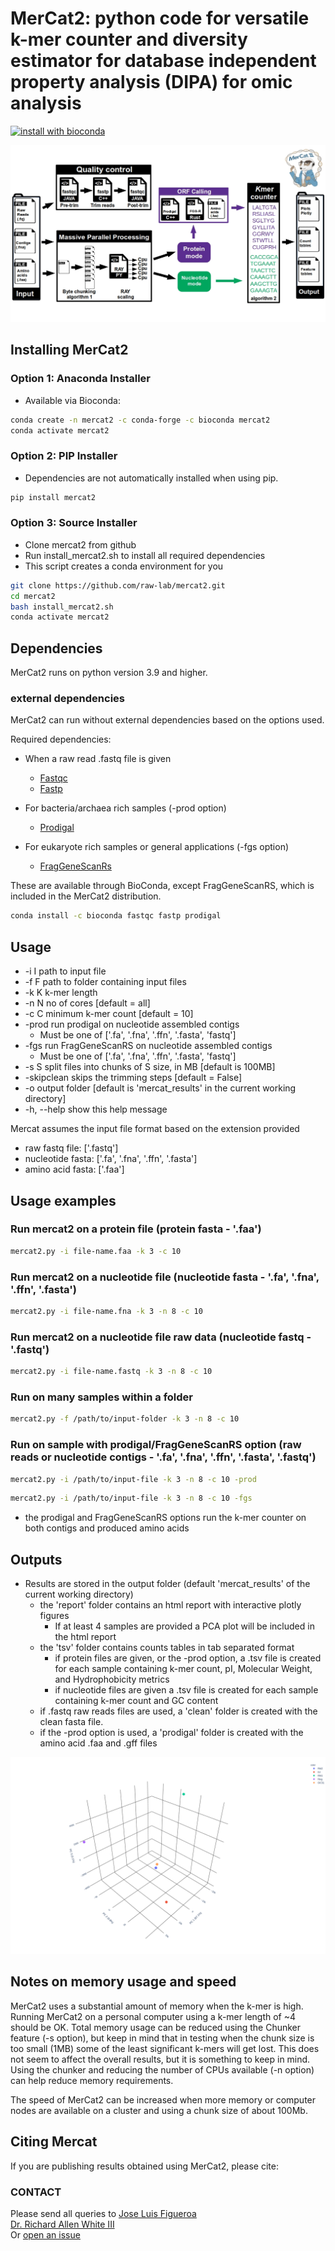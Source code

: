 # MerCat2: python code for versatile k-mer counter and diversity estimator for database independent property analysis (DIPA) for omic analysis

[![install with bioconda](https://img.shields.io/badge/install%20with-bioconda-brightgreen.svg?style=flat)](http://bioconda.github.io/recipes/mercat2/README.html)

![GitHub Logo](https://github.com/raw-lab/mercat2/blob/master/MerCat2.jpg)

## Installing MerCat2

### Option 1: Anaconda Installer

- Available via Bioconda:

```bash
conda create -n mercat2 -c conda-forge -c bioconda mercat2
conda activate mercat2
```

### Option 2: PIP Installer

- Dependencies are not automatically installed when using pip.

```bash
pip install mercat2
```

### Option 3: Source Installer

- Clone mercat2 from github
- Run install_mercat2.sh to install all required dependencies
- This script creates a conda environment for you

```bash
git clone https://github.com/raw-lab/mercat2.git
cd mercat2
bash install_mercat2.sh
conda activate mercat2
```

## Dependencies

MerCat2 runs on python version 3.9 and higher.

### external dependencies

MerCat2 can run without external dependencies based on the options used.  

Required dependencies:

- When a raw read .fastq file is given
  - [Fastqc](<https://www.bioinformatics.babraham.ac.uk/projects/fastqc/>)
  - [Fastp](<https://github.com/OpenGene/fastp>)

- For bacteria/archaea rich samples (-prod option)
  - [Prodigal](<https://github.com/hyattpd/Prodigal>)

- For eukaryote rich samples or general applications (-fgs option)
  - [FragGeneScanRs](<https://github.com/unipept/FragGeneScanRs>)

These are available through BioConda, except FragGeneScanRS, which is included in the MerCat2 distribution.  

```bash
conda install -c bioconda fastqc fastp prodigal
```

## Usage

- -i I path to input file
- -f F path to folder containing input files
- -k K k-mer length
- -n N no of cores [default = all]
- -c C minimum k-mer count [default = 10]
- -prod run prodigal on nucleotide assembled contigs
  - Must be one of ['.fa', '.fna', '.ffn', '.fasta', 'fastq']
- -fgs run FragGeneScanRS on nucleotide assembled contigs
  - Must be one of ['.fa', '.fna', '.ffn', '.fasta', 'fastq']
- -s S split files into chunks of S size, in MB [default is 100MB]
- -skipclean skips the trimming steps [default = False]
- -o output folder [default is 'mercat_results' in the current working directory]
- -h, --help show this help message

Mercat assumes the input file format based on the extension provided

- raw fastq file: ['.fastq']
- nucleotide fasta: ['.fa', '.fna', '.ffn', '.fasta']
- amino acid fasta: ['.faa']

## Usage examples

### Run mercat2 on a protein file (protein fasta - '.faa')

```bash
mercat2.py -i file-name.faa -k 3 -c 10
```

### Run mercat2 on a nucleotide file (nucleotide fasta - '.fa', '.fna', '.ffn', '.fasta')

```bash
mercat2.py -i file-name.fna -k 3 -n 8 -c 10
```

### Run mercat2 on a nucleotide file raw data (nucleotide fastq - '.fastq')

```bash
mercat2.py -i file-name.fastq -k 3 -n 8 -c 10
```

### Run on many samples within a folder

```bash
mercat2.py -f /path/to/input-folder -k 3 -n 8 -c 10
```

### Run on sample with prodigal/FragGeneScanRS option (raw reads or nucleotide contigs - '.fa', '.fna', '.ffn', '.fasta', '.fastq')

```bash
mercat2.py -i /path/to/input-file -k 3 -n 8 -c 10 -prod
```

```bash
mercat2.py -i /path/to/input-file -k 3 -n 8 -c 10 -fgs
```

- the prodigal and FragGeneScanRS options run the k-mer counter on both contigs and produced amino acids

## Outputs

- Results are stored in the output folder (default 'mercat_results' of the current working directory)
  - the 'report' folder contains an html report with interactive plotly figures
    - If at least 4 samples are provided a PCA plot will be included in the html report
  - the 'tsv' folder contains counts tables in tab separated format
    - if protein files are given, or the -prod option, a .tsv file is created for each sample containing k-mer count, pI, Molecular Weight, and Hydrophobicity metrics
    - if nucleotide files are given a .tsv file is created for each sample containing k-mer count and GC content
  - if .fastq raw reads files are used, a 'clean' folder is created with the clean fasta file.
  - if the -prod option is used, a 'prodigal' folder is created with the amino acid .faa and .gff files

![GitHub Logo](https://github.com/raw-lab/mercat2/raw/master/doc/PCA.png)

## Notes on memory usage and speed

MerCat2 uses a substantial amount of memory when the k-mer is high.  
Running MerCat2 on a personal computer using a k-mer length of ~4 should be OK. Total memory usage can be reduced using the Chunker feature (-s option), but keep in mind that in testing when the chunk size is too small (1MB) some of the least significant k-mers will get lost. This does not seem to affect the overall results, but it is something to keep in mind. Using the chunker and reducing the number of CPUs available (-n option) can help reduce memory requirements.  
  
The speed of MerCat2 can be increased when more memory or computer nodes are available on a cluster and using a chunk size of about 100Mb.

## Citing Mercat

If you are publishing results obtained using MerCat2, please cite:

### CONTACT

Please send all queries to [Jose Luis Figueroa](mailto:jlfiguer@uncc.edu) <br />
[Dr. Richard Allen White III](mailto:rwhit101@uncc.edu)<br />
Or [open an issue](https://github.com/raw-lab/mercat2/issues)
